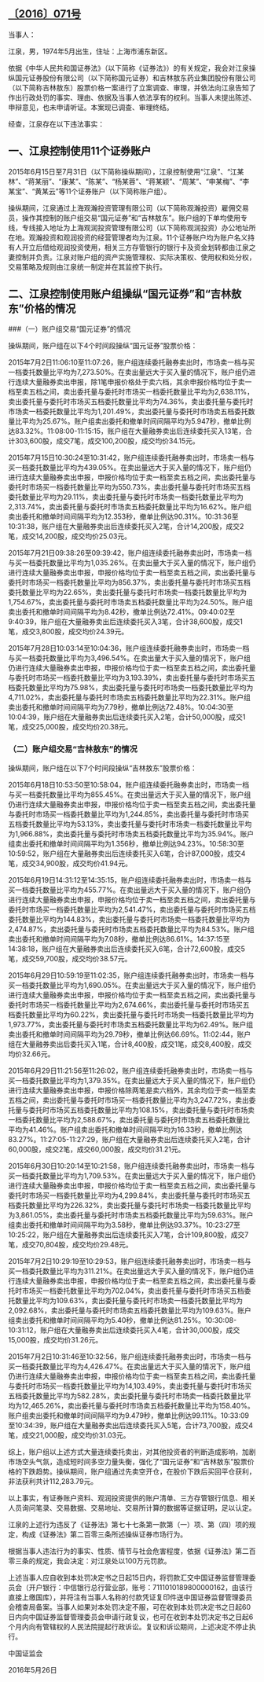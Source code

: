 ## [〔2016〕071号](http://www.csrc.gov.cn/pub/zjhpublic/G00306212/201606/t20160603_298251.htm)


当事人：

江泉，男，1974年5月出生，住址：上海市浦东新区。

依据《中华人民共和国证券法》（以下简称《证券法》）的有关规定，我会对江泉操纵国元证券股份有限公司（以下简称国元证券）和吉林敖东药业集团股份有限公司（以下简称吉林敖东）股票价格一案进行了立案调查、审理，并依法向江泉告知了作出行政处罚的事实、理由、依据及当事人依法享有的权利。当事人未提出陈述、申辩意见，也未申请听证。本案现已调查、审理终结。

经查，江泉存在以下违法事实：

## 一、江泉控制使用11个证券账户

2015年6月15日至7月31日（以下简称操纵期间），江泉控制使用“江泉”、“江某林”、“蒋某丽”、“康某”、“陈某”、“杨某蓉”、“蒋某颖”、“周某”、“申某梅”、“李某宝”、“黄某云”等11个证券账户（以下简称账户组）。

操纵期间，江泉通过上海观瀚投资管理有限公司（以下简称观瀚投资）雇佣交易员，操作其控制的账户组交易“国元证券”和“吉林敖东”。账户组的下单均使用专线，专线接入地址为上海观润投资管理有限公司（以下简称观润投资）办公地址所在地。观瀚投资和观润投资的经营管理者均为江泉。11个证券账户均为账户名义持有人开立后借给观润投资使用，相关三方存管银行的银行卡及资金划转都由江泉之妻控制并负责。江泉对账户组的资产实施管理权、实际决策权、使用权和处分权，交易策略及规则由江泉统一制定并在其监控下执行。

## 二、江泉控制使用账户组操纵“国元证券”和“吉林敖东”价格的情况

###（一）账户组交易“国元证券”的情况

操纵期间，账户组在以下4个时间段操纵“国元证券”股票价格：

2015年7月2日11:06:10至11:07:26，账户组连续委托融券卖出时，市场卖一档与买一档委托数量比平均为7,273.50%。在卖出量远大于买入量的情况下，账户组仍进行连续大量融券卖出申报，除1笔申报价格处于卖六档，其余申报价格均位于卖一档至卖五档之间，卖出委托量与委托时市场买一档委托数量比平均为2,638.11%，卖出委托量与委托时市场买五档委托数量比平均为74.36%，卖出委托量与委托时市场卖一档委托数量比平均为1,201.49%，卖出委托量与委托时市场卖五档委托数量比平均为25.67%。账户组卖出委托和撤单时间间隔平均为5.947秒，撤单比例达83.32%。11:08:00-11:15:15，账户组在大量融券卖出后连续委托买入13笔，合计303,600股，成交7笔，成交100,200股，成交均价34.15元。

2015年7月15日10:30:24至10:31:42，账户组连续委托融券卖出时，市场卖一档与买一档委托数量比平均为439.05%。在卖出量远大于买入量的情况下，账户组仍进行连续大量融券卖出申报，申报价格均位于卖一档至卖五档之间，卖出委托量与委托时市场买一档委托数量比平均为550.73%，卖出委托量与委托时市场买五档委托数量比平均为29.11%，卖出委托量与委托时市场卖一档委托数量比平均为2,313.74%，卖出委托量与委托时市场卖五档委托数量比平均为16.62%。账户组卖出委托和撤单时间间隔平均为12.353秒，撤单比例达90.31%。10:31:36至10:31:38，账户组在大量融券卖出后连续委托买入2笔，合计14,200股，成交2笔，成交14,200股，成交均价25.03元。

2015年7月21日09:38:26至09:39:42，账户组连续委托融券卖出时，市场卖一档与买一档委托数量比平均为1,035.26%。在卖出量大于买入量的情况下，账户组仍进行连续大量融券卖出申报，申报价格均位于卖一档至卖五档之间，卖出委托量与委托时市场买一档委托数量比平均为856.37%，卖出委托量与委托时市场买五档委托数量比平均为22.65%，卖出委托量与委托时市场卖一档委托数量比平均为1,754.67%，卖出委托量与委托时市场卖五档委托数量比平均为24.50%。账户组卖出委托和撤单时间间隔平均为8.42秒，撤单比例达72.41%。09:40:02至9:40:39，账户组在大量融券卖出后连续委托买入3笔，合计38,600股，成交1笔，成交3,800股，成交均价24.39元。

2015年7月28日10:03:14至10:04:36，账户组连续委托融券卖出时，市场卖一档与买一档委托数量比平均为3,496.54%。在卖出量大于买入量的情况下，账户组仍进行连续大量融券卖出申报，申报价格均位于卖一档至卖五档之间，卖出委托量与委托时市场买一档委托数量比平均为3,193.39%，卖出委托量与委托时市场买五档委托数量比平均为75.98%，卖出委托量与委托时市场卖一档委托数量比平均为4,711.02%，卖出委托量与委托时市场卖五档委托数量比平均为22.31%。账户组卖出委托和撤单时间间隔平均为7.79秒，撤单比例达72.48%。10:04:30至10:04:39，账户组在大量融券卖出后连续委托买入2笔，合计50,000股，成交1笔，成交25,000股，成交均价20.38元。

### （二）账户组交易“吉林敖东”的情况

操纵期间，账户组在以下7个时间段操纵“吉林敖东”股票价格：

2015年6月18日10:53:50至10:58:04，账户组连续委托融券卖出时，市场卖一档与买一档委托数量比平均为855.45%。在卖出量远大于买入量的情况下，账户组仍进行连续大量融券卖出申报，申报价格均位于卖一档至卖五档之间，卖出委托量与委托时市场买一档委托数量比平均为1,244.85%，卖出委托量与委托时市场买五档委托数量比平均为53.13%，卖出委托量与委托时市场卖一档委托数量比平均为1,966.88%，卖出委托量与委托时市场卖五档委托数量比平均为35.94%。账户组卖出委托和撤单时间间隔平均为1.356秒，撤单比例达94.23%。10:58:30至10:59:52，账户组在大量融券卖出后连续委托买入6笔，合计87,000股，成交4笔，成交34,900股，成交均价41.94元。

2015年6月19日14:31:12至14:35:15，账户组连续委托融券卖出时，市场卖一档与买一档委托数量比平均为455.77%。在卖出量远大于买入量的情况下，账户组仍进行连续大量融券卖出申报，申报价格均位于卖一档至卖五档之间，卖出委托量与委托时市场买一档委托数量比平均为2,541.47%，卖出委托量与委托时市场买五档委托数量比平均为144.83%，卖出委托量与委托时市场卖一档委托数量比平均为2,474.87%，卖出委托量与委托时市场卖五档委托数量比平均为84.53%。账户组卖出委托和撤单时间间隔平均为7.08秒，撤单比例达86.61%。14:37:15至14:38:18，账户组在大量融券卖出后连续委托买入6笔，合计72,600股，成交5笔，成交59,700股，成交均价38.57元。

2015年6月29日10:59:19至11:02:35，账户组连续委托融券卖出时，市场卖一档与买一档委托数量比平均为1,690.05%。在卖出量远大于买入量的情况下，账户组仍进行连续大量融券卖出申报，申报价格均位于卖一档至卖五档之间，卖出委托量与委托时市场买一档委托数量比平均为2,674.66%，卖出委托量与委托时市场买五档委托数量比平均为60.22%，卖出委托量与委托时市场卖一档委托数量比平均为1,973.77%，卖出委托量与委托时市场卖五档委托数量比平均为62.49%。账户组卖出委托和撤单时间间隔平均为29.79秒，撤单比例达66.69%。11:02:44，账户组在大量融券卖出后委托买入1笔，合计8,400股，成交1笔，成交8,400股，成交均价32.66元。

2015年6月29日11:21:56至11:26:02，账户组连续委托融券卖出时，市场卖一档与买一档委托数量比平均为1,379.35%。在卖出量远大于买入量的情况下，账户组仍进行连续大量融券卖出申报，申报价格除两笔是卖六档外，其余均位于卖一档至卖五档之间，卖出委托量与委托时市场买一档委托数量比平均为3,247.72%，卖出委托量与委托时市场买五档委托数量比平均为108.15%，卖出委托量与委托时市场卖一档委托数量比平均为2,588.67%，卖出委托量与委托时市场卖五档委托数量比平均为41.46%。账户组卖出委托和撤单时间间隔平均为16.33秒，撤单比例达83.27%。11:27:05-11:27:29，账户组在大量融券卖出后连续委托买入2笔，合计60,000股，成交2笔，成交60,000股，成交均价31.21元。

2015年6月30日10:20:14至10:21:58，账户组连续委托融券卖出时，市场卖一档与买一档委托数量比平均为1,709.53%。在卖出量远大于买入量的情况下，账户组仍进行连续大量融券卖出申报，申报价格均位于卖一档至卖五档之间，卖出委托量与委托时市场买一档委托数量比平均为4,299.84%，卖出委托量与委托时市场买五档委托数量比平均为226.32%，卖出委托量与委托时市场卖一档委托数量比平均为3,861.05%，卖出委托量与委托时市场卖五档委托数量比平均为59.63%。账户组卖出委托和撤单时间间隔平均为3.58秒，撤单比例达93.37%。10:23:27至10:25:22，账户组在大量融券卖出后连续委托买入7笔，合计109,800股，成交7笔，成交70,804股，成交均价29.48元。

2015年7月2日10:29:19至10:29:53，账户组连续委托融券卖出时，市场卖一档与买一档委托数量比平均为311.21%。在卖出量远大于买入量的情况下，账户组仍进行连续大量融券卖出申报，申报价格均位于卖一档至卖五档之间，卖出委托量与委托时市场买一档委托数量比平均为702.04%，卖出委托量与委托时市场买五档委托数量比平均为109.63%，卖出委托量与委托时市场卖一档委托数量比平均为2,092.68%，卖出委托量与委托时市场卖五档委托数量比平均为109.63%。账户组卖出委托和撤单时间间隔平均为5.40秒，撤单比例达81.25%。10:30:08-10:31:12，账户组在大量融券卖出后连续委托买入4笔，合计30,000股，成交15,000股，成交均价31.26元。

2015年7月2日10:31:46至10:32:56，账户组连续委托融券卖出时，市场卖一档与买一档委托数量比平均为4,426.47%。在卖出量远大于买入量的情况下，账户组仍进行连续大量融券卖出申报，申报价格均位于卖一档至卖五档之间，卖出委托量与委托时市场买一档委托数量比平均为14,103.49%，卖出委托量与委托时市场买五档委托数量比平均为582.28%，卖出委托量与委托时市场卖一档委托数量比平均为12,465.26%，卖出委托量与委托时市场卖五档委托数量比平均为158.40%。账户组卖出委托和撤单时间间隔平均为9.479秒，撤单比例达99.11%。10:33:09至10:34:39，账户组在大量融券卖出后连续委托买入5笔，合计73,700股，成交4笔，成交21,000股，成交均价31.03元。

综上，账户组以上述方式大量连续委托卖出，对其他投资者的判断造成影响，加剧市场空头气氛，造成短时间多空力量失衡，强化了“国元证券”和“吉林敖东”股票价格的下跌趋势。操纵期间，账户组通过先卖空开仓，在股价下跌后买回平仓获利，非法获利共计112,283.79元。

以上事实，有证券账户资料、观润投资提供的账户清单、三方存管银行信息、相关人员询问笔录、交易数据、交易地址、交易所计算的数据等证据证明，足以认定。

江泉的上述行为违反了《证券法》第七十七条第一款第（一）项、第（四）项的规定，构成《证券法》第二百零三条所述操纵证券市场行为。

根据当事人违法行为的事实、性质、情节与社会危害程度，依据《证券法》第二百零三条的规定，我会决定：对江泉处以100万元罚款。

上述当事人应自收到本处罚决定书之日起15日内，将罚款汇交中国证券监督管理委员会（开户银行：中信银行总行营业部，账号：7111010189800000162，由该行直接上缴国库），并将注有当事人名称的付款凭证复印件送中国证券监督管理委员会稽查局备案。当事人如果对本处罚决定不服，可在收到本处罚决定书之日起60日内向中国证券监督管理委员会申请行政复议，也可在收到本处罚决定书之日起6个月内向有管辖权的人民法院提起行政诉讼。复议和诉讼期间，上述决定不停止执行。

 

 

 

 

中国证监会      

2016年5月26日    
